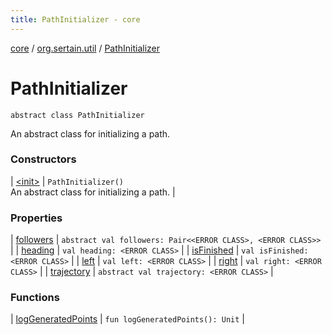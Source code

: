 ```yaml
---
title: PathInitializer - core
---
```


[core](../../index.md) / [org.sertain.util](../index.md) / [PathInitializer](.)

# PathInitializer

`abstract class PathInitializer`

An abstract class for initializing a path.

### Constructors

| [&lt;init&gt;](-init-.md) | `PathInitializer()`<br>An abstract class for initializing a path. |

### Properties

| [followers](followers.md) | `abstract val followers: Pair<<ERROR CLASS>, <ERROR CLASS>>` |
| [heading](heading.md) | `val heading: <ERROR CLASS>` |
| [isFinished](is-finished.md) | `val isFinished: <ERROR CLASS>` |
| [left](left.md) | `val left: <ERROR CLASS>` |
| [right](right.md) | `val right: <ERROR CLASS>` |
| [trajectory](trajectory.md) | `abstract val trajectory: <ERROR CLASS>` |

### Functions

| [logGeneratedPoints](log-generated-points.md) | `fun logGeneratedPoints(): Unit` |

